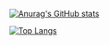 [![Anurag's GitHub stats](https://github-readme-stats.vercel.app/api?username=rnaqpddl123&theme=radical&show_icons=ture)](https://github.com/anuraghazra/github-readme-stats)




[![Top Langs](https://github-readme-stats.vercel.app/api/top-langs/?username=rnaqpddl123&layout=compact&theme=radical)](https://github.com/anuraghazra/github-readme-stats)